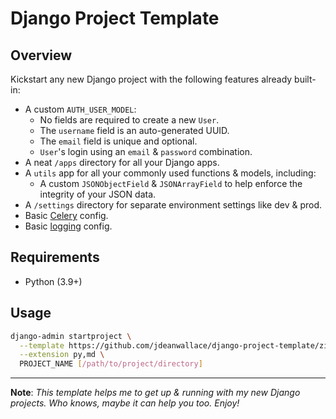 <!-- {% if False %} -->

# Django Project Template

## Overview
Kickstart any new Django project with the following features already built-in:
- A custom `AUTH_USER_MODEL`:
  - No fields are required to create a new `User`.
  - The `username` field is an auto-generated UUID.
  - The `email` field is unique and optional.
  - `User`'s login using an `email` & `password` combination.
- A neat `/apps` directory for all your Django apps.
- A `utils` app for all your commonly used functions & models, including:
  - A custom `JSONObjectField` & `JSONArrayField` to help enforce the integrity of your JSON data.
- A `/settings` directory for separate environment settings like dev & prod.
- Basic [Celery](https://docs.celeryproject.org/en/latest/index.html) config.
- Basic [logging](https://docs.python.org/3/library/logging.html) config.

## Requirements
- Python (3.9+)

## Usage
```bash
django-admin startproject \
  --template https://github.com/jdeanwallace/django-project-template/zipball/master \
  --extension py,md \
  PROJECT_NAME [/path/to/project/directory]
```

---

**Note**: *This template helps me to get up & running with my new Django projects. Who knows, maybe it can help you too. Enjoy!*

<!-- {% endif %}Source: https://github.com/jdeanwallace/django-project-template -->

<!-- Start {{ "--"|add:">" }}

# {{ project_name|title }} Django Project
---

## Getting Started

```bash
python -m venv venv && \
  . venv/bin/activate && \
  pip install pip-tools --upgrade && \
  pip-sync requirements/dev.txt && \
  python manage.py makemigrations && \
  python manage.py migrate && \
  python manage.py createsuperuser

python manage.py runserver
```

{{ "<!"|add:"--" }} End. -->
